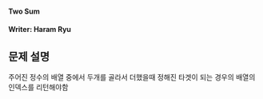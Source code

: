 #### Two Sum  
#### Writer: Haram Ryu

## 문제 설명  
주어진 정수의 배열 중에서 두개를 골라서 더했을때 정해진 타겟이 되는 경우의 배열의 인덱스를 리턴해야함
